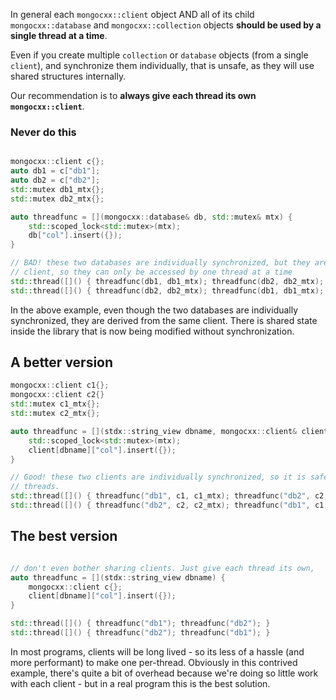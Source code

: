 In general each `mongocxx::client` object AND all of its child `mongocxx::database` and `mongocxx::collection` objects **should be used by a single thread at a time**.

Even if you create multiple `collection` or `database` objects (from a single `client`), and synchronize them individually, that is unsafe, as they will use shared structures internally.

Our recommendation is to  **always give each thread its own `mongocxx::client`**.

### Never do this

```c++

mongocxx::client c{};
auto db1 = c["db1"];
auto db2 = c["db2"];
std::mutex db1_mtx{};
std::mutex db2_mtx{};

auto threadfunc = [](mongocxx::database& db, std::mutex& mtx) {
    std::scoped_lock<std::mutex>(mtx);
    db["col"].insert({});
}

// BAD! these two databases are individually synchronized, but they are derived from the same
// client, so they can only be accessed by one thread at a time
std::thread([]() { threadfunc(db1, db1_mtx); threadfunc(db2, db2_mtx); }
std::thread([]() { threadfunc(db2, db2_mtx); threadfunc(db1, db1_mtx); }
```

In the above example, even though the two databases are individually synchronized, they are derived from the same client. There is shared state inside the library that is now being modified without synchronization.

## A better version

```c++
mongocxx::client c1{};
mongocxx::client c2{}
std::mutex c1_mtx{};
std::mutex c2_mtx{};

auto threadfunc = [](stdx::string_view dbname, mongocxx::client& client, std::mutex& mtx) {
    std::scoped_lock<std::mutex>(mtx);
    client[dbname]["col"].insert({});
}

// Good! these two clients are individually synchronized, so it is safe to share them between
// threads.
std::thread([]() { threadfunc("db1", c1, c1_mtx); threadfunc("db2", c2, c2_mtx); }
std::thread([]() { threadfunc("db2", c2, c2_mtx); threadfunc("db1", c1, c1_mtx); }
```

## The best version

```c++

// don't even bother sharing clients. Just give each thread its own,
auto threadfunc = [](stdx::string_view dbname) {
    mongocxx::client c{};
    client[dbname]["col"].insert({});
}

std::thread([]() { threadfunc("db1"); threadfunc("db2"); }
std::thread([]() { threadfunc("db2"); threadfunc("db1"); }
```

In most programs, clients will be long lived - so its less of a hassle (and more performant)
to make one per-thread. Obviously in this contrived example, there's quite a bit of overhead
because we're doing so little work with each client - but in a real program this is the best solution.

